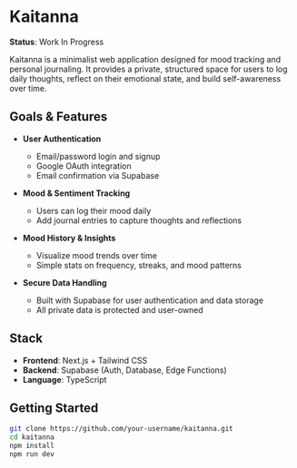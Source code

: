 # Kaitanna

**Status**:  Work In Progress

Kaitanna is a minimalist web application designed for mood tracking and personal journaling. It provides a private, structured space for users to log daily thoughts, reflect on their emotional state, and build self-awareness over time.

## Goals & Features

- **User Authentication**
  - Email/password login and signup
  - Google OAuth integration
  - Email confirmation via Supabase

- **Mood & Sentiment Tracking**
  - Users can log their mood daily
  - Add journal entries to capture thoughts and reflections

- **Mood History & Insights**
  - Visualize mood trends over time
  - Simple stats on frequency, streaks, and mood patterns

- **Secure Data Handling**
  - Built with Supabase for user authentication and data storage
  - All private data is protected and user-owned

## Stack

- **Frontend**: Next.js + Tailwind CSS
- **Backend**: Supabase (Auth, Database, Edge Functions)
- **Language**: TypeScript

## Getting Started

```bash
git clone https://github.com/your-username/kaitanna.git
cd kaitanna
npm install
npm run dev

